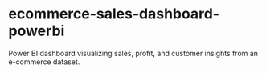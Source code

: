 # ecommerce-sales-dashboard-powerbi
Power BI dashboard visualizing sales, profit, and customer insights from an e-commerce dataset.
